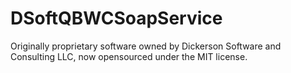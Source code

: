 # DSoftQBWCSoapService

Originally proprietary software owned by Dickerson Software and Consulting LLC, now opensourced under the MIT license.
